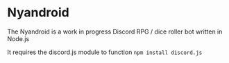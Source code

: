 # Nyandroid
The Nyandroid is a work in progress Discord RPG / dice roller bot written in Node.js

It requires the discord.js module to function
`npm install discord.js`
